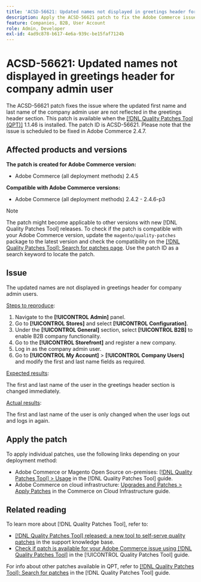 ```yaml
---
title: 'ACSD-56621: Updated names not displayed in greetings header for company admin user'
description: Apply the ACSD-56621 patch to fix the Adobe Commerce issue where the updated first name and last name of the company admin user are not reflected in the greetings header section.
feature: Companies, B2B, User Account
role: Admin, Developer
exl-id: 4ad9c878-b617-4e6a-939c-be15faf7124b
---
```

# ACSD-56621: Updated names not displayed in greetings header for company admin user

The ACSD-56621 patch fixes the issue where the updated first name and last name of the company admin user are not reflected in the greetings header section. This patch is available when the [[!DNL Quality Patches Tool (QPT)]](https://experienceleague.adobe.com/en/docs/commerce-knowledge-base/kb/announcements/commerce-announcements/magento-quality-patches-released-new-tool-to-self-serve-quality-patches) 1.1.46 is installed. The patch ID is ACSD-56621. Please note that the issue is scheduled to be fixed in Adobe Commerce 2.4.7.

## Affected products and versions

**The patch is created for Adobe Commerce version:**

* Adobe Commerce (all deployment methods) 2.4.5

**Compatible with Adobe Commerce versions:**

* Adobe Commerce (all deployment methods) 2.4.2 - 2.4.6-p3

>[!NOTE]
>
>The patch might become applicable to other versions with new [!DNL Quality Patches Tool] releases. To check if the patch is compatible with your Adobe Commerce version, update the `magento/quality-patches` package to the latest version and check the compatibility on the [[!DNL Quality Patches Tool]: Search for patches page](https://experienceleague.adobe.com/tools/commerce-quality-patches/index.html). Use the patch ID as a search keyword to locate the patch.

## Issue

The updated names are not displayed in greetings header for company admin users.

<u>Steps to reproduce</u>:

1. Navigate to the **[!UICONTROL Admin]** panel.
1. Go to **[!UICONTROL Stores]** and select **[!UICONTROL Configuration]**.
1. Under the **[!UICONTROL General]** section, select **[!UICONTROL B2B]** to enable B2B company functionality.
1. Go to the **[!UICONTROL Storefront]** and register a new company.
1. Log in as the company admin user.
1. Go to **[!UICONTROL My Account]** > **[!UICONTROL Company Users]** and modify the first and last name fields as required.

<u>Expected results</u>:

The first and last name of the user in the greetings header section is changed immediately.

<u>Actual results</u>:

The first and last name of the user is only changed when the user logs out and logs in again.

## Apply the patch

To apply individual patches, use the following links depending on your deployment method:

* Adobe Commerce or Magento Open Source on-premises: [[!DNL Quality Patches Tool] > Usage](https://experienceleague.adobe.com/docs/commerce-operations/tools/quality-patches-tool/usage.html) in the [!DNL Quality Patches Tool] guide.
* Adobe Commerce on cloud infrastructure: [Upgrades and Patches > Apply Patches](https://experienceleague.adobe.com/docs/commerce-cloud-service/user-guide/develop/upgrade/apply-patches.html) in the Commerce on Cloud Infrastructure guide.

## Related reading

To learn more about [!DNL Quality Patches Tool], refer to:

* [[!DNL Quality Patches Tool] released: a new tool to self-serve quality patches](https://experienceleague.adobe.com/en/docs/commerce-knowledge-base/kb/announcements/commerce-announcements/magento-quality-patches-released-new-tool-to-self-serve-quality-patches) in the support knowledge base.
* [Check if patch is available for your Adobe Commerce issue using [!DNL Quality Patches Tool]](/help/tools/quality-patches-tool/patches-available-in-qpt/check-patch-for-magento-issue-with-magento-quality-patches.md) in the [!UICONTROL Quality Patches Tool] guide.


For info about other patches available in QPT, refer to [[!DNL Quality Patches Tool]: Search for patches](https://experienceleague.adobe.com/tools/commerce-quality-patches/index.html) in the [!DNL Quality Patches Tool] guide.
